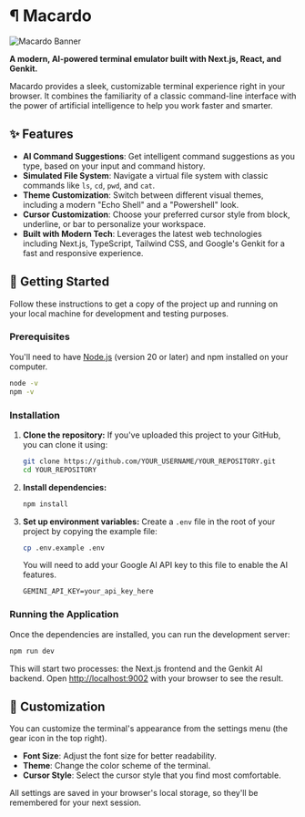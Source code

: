 # ¶ Macardo

![Macardo Banner](https://placehold.co/800x200.png?text=Macardo+Terminal)

**A modern, AI-powered terminal emulator built with Next.js, React, and Genkit.**

Macardo provides a sleek, customizable terminal experience right in your browser. It combines the familiarity of a classic command-line interface with the power of artificial intelligence to help you work faster and smarter.

## ✨ Features

*   **AI Command Suggestions**: Get intelligent command suggestions as you type, based on your input and command history.
*   **Simulated File System**: Navigate a virtual file system with classic commands like `ls`, `cd`, `pwd`, and `cat`.
*   **Theme Customization**: Switch between different visual themes, including a modern "Echo Shell" and a "Powershell" look.
*   **Cursor Customization**: Choose your preferred cursor style from block, underline, or bar to personalize your workspace.
*   **Built with Modern Tech**: Leverages the latest web technologies including Next.js, TypeScript, Tailwind CSS, and Google's Genkit for a fast and responsive experience.

## 🚀 Getting Started

Follow these instructions to get a copy of the project up and running on your local machine for development and testing purposes.

### Prerequisites

You'll need to have [Node.js](https://nodejs.org/en/) (version 20 or later) and npm installed on your computer.

```bash
node -v
npm -v
```

### Installation

1.  **Clone the repository:**
    If you've uploaded this project to your GitHub, you can clone it using:
    ```bash
    git clone https://github.com/YOUR_USERNAME/YOUR_REPOSITORY.git
    cd YOUR_REPOSITORY
    ```

2.  **Install dependencies:**
    ```bash
    npm install
    ```

3.  **Set up environment variables:**
    Create a `.env` file in the root of your project by copying the example file:
    ```bash
    cp .env.example .env
    ```
    You will need to add your Google AI API key to this file to enable the AI features.
    ```
    GEMINI_API_KEY=your_api_key_here
    ```

### Running the Application

Once the dependencies are installed, you can run the development server:

```bash
npm run dev
```

This will start two processes: the Next.js frontend and the Genkit AI backend. Open [http://localhost:9002](http://localhost:9002) with your browser to see the result.

## 🔧 Customization

You can customize the terminal's appearance from the settings menu (the gear icon in the top right).

*   **Font Size**: Adjust the font size for better readability.
*   **Theme**: Change the color scheme of the terminal.
*   **Cursor Style**: Select the cursor style that you find most comfortable.

All settings are saved in your browser's local storage, so they'll be remembered for your next session.
